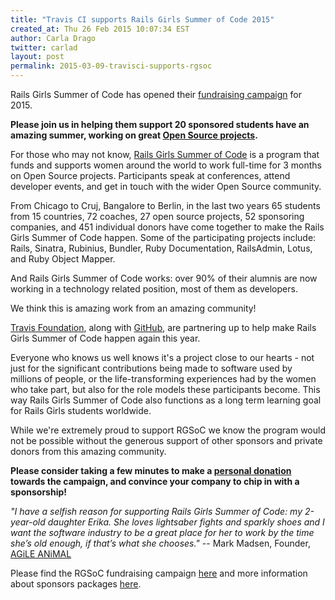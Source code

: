 ```yaml
---
title: "Travis CI supports Rails Girls Summer of Code 2015"
created_at: Thu 26 Feb 2015 10:07:34 EST
author: Carla Drago
twitter: carlad
layout: post
permalink: 2015-03-09-travisci-supports-rgsoc
---
```


Rails Girls Summer of Code has opened their
[fundraising campaign](http://railsgirlssummerofcode.org/campaign) for 2015.

**Please join us in helping them support 20 sponsored students have an amazing
summer, working on great
[Open Source projects](https://github.com/rails-girls-summer-of-code/projects/issues).**

For those who may not know, [Rails Girls Summer of Code](http://railsgirlssummerofcode.org/)
is a program that funds and supports women around the world to work full-time
for 3 months on Open Source projects. Participants speak at conferences, attend
developer events, and get in touch with the wider Open Source community.

From Chicago to Cruj, Bangalore to Berlin, in the last two years 65 students
from 15 countries, 72 coaches, 27 open source projects, 52 sponsoring
companies, and 451 individual donors have come together to make the Rails Girls
Summer of Code happen. Some of the participating projects include: Rails,
Sinatra, Rubinius, Bundler, Ruby Documentation, RailsAdmin, Lotus, and Ruby
Object Mapper.

And Rails Girls Summer of Code works: over 90% of their alumnis are now working
in a technology related position, most of them as developers.

We think this is amazing work from an amazing community!

[Travis Foundation](http://foundation.travis-ci.org/), along with
[GitHub](http://github.com), are partnering up to help make Rails Girls Summer
of Code happen again this year.

Everyone who knows us well knows it's a project close to our hearts - not
just for the significant contributions being made to software used by millions
of people, or the life-transforming experiences had by the women who take part,
but also for the role models these participants become. This way Rails Girls
Summer of Code also functions as a long term learning goal for Rails Girls
students worldwide.

While we're extremely proud to support RGSoC we know the program would not
be possible without the generous support of other sponsors and private donors
from this amazing community.

**Please consider taking a few minutes to make a
[personal donation](http://railsgirlssummerofcode.org/campaign)
towards the campaign, and convince your company to chip in with a sponsorship!**

*"I have a selfish reason for supporting Rails Girls Summer of Code: my
2-year-old daughter Erika. She loves lightsaber fights and sparkly shoes and I
want the software industry to be a great place for her to work by the time
she’s old enough, if that’s what she chooses."* -- Mark Madsen, Founder,
[AGiLE ANiMAL](http://agileanimal.com/)

Please find the RGSoC fundraising campaign
[here](http://railsgirlssummerofcode.org/campaign)
and more information about sponsors packages
[here](http://railsgirlssummerofcode.org/sponsors/packages).

